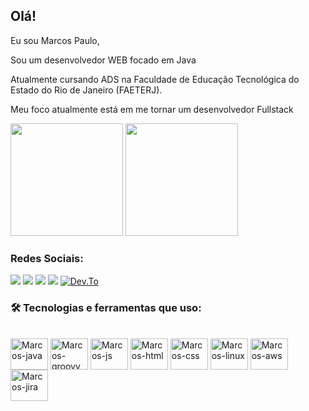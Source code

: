 ##  Olá!

Eu sou Marcos Paulo,
 
Sou um desenvolvedor WEB focado em Java

Atualmente cursando ADS na Faculdade de Educação Tecnológica do Estado do Rio de Janeiro (FAETERJ).

Meu foco atualmente está em me tornar um desenvolvedor Fullstack

<div>
  <img height="180em" src="https://github-readme-stats.vercel.app/api?username=apenasMarcos&show_icons=true&theme=tokyonight"/>
  <img height="180em" src="https://github-readme-stats.vercel.app/api/top-langs/?username=apenasMarcos&layout=compact&theme=tokyonight"/>
</div>

### Redes Sociais:

<a href="https://www.youtube.com/c/apenasMarcosyt" target="_blank"><img src="https://img.shields.io/badge/YouTube-FF0000?style=for-the-badge&logo=youtube&logoColor=white" target="_blank"></a>
<a href="https://www.instagram.com/mxrcosfotos/" target="_blank"><img src="https://img.shields.io/badge/-Instagram-%23E4405F?style=for-the-badge&logo=instagram&logoColor=white" target="_blank"></a>
<a href = "mailto:marcos.paulo.mpsb99@gmail.com"><img src="https://img.shields.io/badge/-Gmail-%23333?style=for-the-badge&logo=gmail&logoColor=white" target="_blank"></a>
<a href="hhttps://www.linkedin.com/in/onlymarc" target="_blank"><img src="https://img.shields.io/badge/-LinkedIn-%230077B5?style=for-the-badge&logo=linkedin&logoColor=white" target="_blank"></a> 
[![Dev.To](https://img.shields.io/badge/dev.to-0A0A0A?style=for-the-badge&logo=dev.to&logoColor=white)](https://dev.to/apenasmarcos)

### 🛠️ Tecnologias e ferramentas que uso:

<div style="display: inline_block"><br>
  <img align="center" alt="Marcos-java" height="50" width="60" src="https://cdn.jsdelivr.net/gh/devicons/devicon/icons/java/java-original-wordmark.svg"/>
  <img align="center" alt="Marcos-groovy" height="50" width="60" src="https://cdn.jsdelivr.net/gh/devicons/devicon/icons/groovy/groovy-original.svg"/>
  <img align="center" alt="Marcos-js" height="50" width="60" src="https://cdn.jsdelivr.net/gh/devicons/devicon/icons/javascript/javascript-original.svg"/>
  <img align="center" alt="Marcos-html" height="50" width="60" src="https://cdn.jsdelivr.net/gh/devicons/devicon/icons/html5/html5-original.svg"/>
  <img align="center" alt="Marcos-css" height="50" width="60" src="https://cdn.jsdelivr.net/gh/devicons/devicon/icons/css3/css3-original.svg"/>
  <img align="center" alt="Marcos-linux" height="50" width="60" src="https://cdn.jsdelivr.net/gh/devicons/devicon/icons/linux/linux-original.svg"/>
  <img align="center" alt="Marcos-aws" height="50" width="60" src="https://cdn.jsdelivr.net/gh/devicons/devicon/icons/amazonwebservices/amazonwebservices-plain-wordmark.svg"/>
  <img align="center" alt="Marcos-jira" height="50" width="60" src="https://cdn.jsdelivr.net/gh/devicons/devicon/icons/jira/jira-original-wordmark.svg" />


</div>
